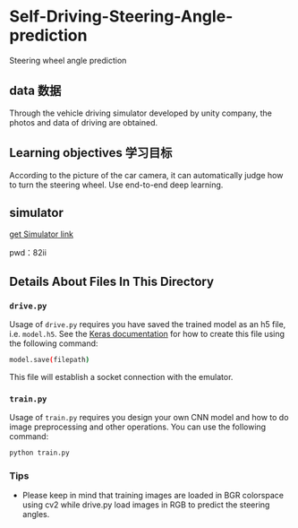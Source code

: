 # Self-Driving-Steering-Angle-prediction
Steering wheel angle prediction

## data 数据

Through the vehicle driving simulator developed by unity company, the photos and data of driving are obtained.

## Learning objectives 学习目标

According to the picture of the car camera, it can automatically judge how to turn the steering wheel. Use end-to-end deep learning.

## simulator

<html>
<a href='https://pan.baidu.com/s/1qfzczPuRz0UgL3e4-x_-Ww'>get Simulator link</a>
  <p>pwd：82ii</p>
</html>

## Details About Files In This Directory

### `drive.py`
Usage of `drive.py` requires you have saved the trained model as an h5 file, i.e. `model.h5`. See the [Keras documentation](https://keras.io/getting-started/faq/#how-can-i-save-a-keras-model) for how to create this file using the following command:
```sh
model.save(filepath)
```
This file will establish a socket connection with the emulator.
### `train.py`
Usage of `train.py` requires you design your own CNN model and how to do image preprocessing and other operations.
You can use the following command:
```sh
python train.py
```
### Tips
- Please keep in mind that training images are loaded in BGR colorspace using cv2 while drive.py load images in RGB to predict the steering angles.





